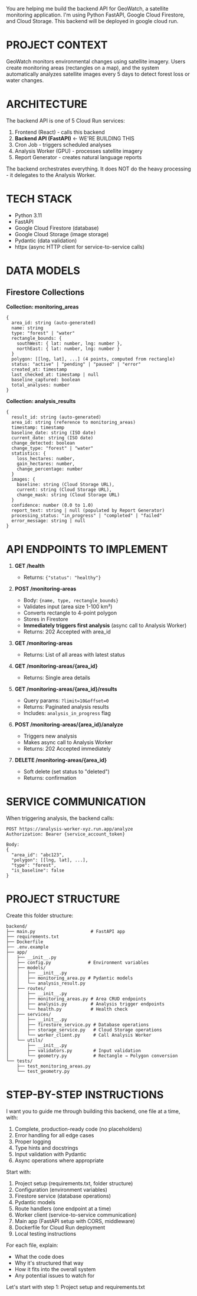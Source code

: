 You are helping me build the backend API for GeoWatch, a satellite monitoring application. I'm using Python FastAPI, Google Cloud Firestore, and Cloud Storage. This backend will be deployed in google cloud run.

# PROJECT CONTEXT

GeoWatch monitors environmental changes using satellite imagery. Users create monitoring areas (rectangles on a map), and the system automatically analyzes satellite images every 5 days to detect forest loss or water changes.

# ARCHITECTURE

The backend API is one of 5 Cloud Run services:
1. Frontend (React) - calls this backend
2. **Backend API (FastAPI)** ← WE'RE BUILDING THIS
3. Cron Job - triggers scheduled analyses
4. Analysis Worker (GPU) - processes satellite imagery
5. Report Generator - creates natural language reports

The backend orchestrates everything. It does NOT do the heavy processing - it delegates to the Analysis Worker.

# TECH STACK

- Python 3.11
- FastAPI
- Google Cloud Firestore (database)
- Google Cloud Storage (image storage)
- Pydantic (data validation)
- httpx (async HTTP client for service-to-service calls)

# DATA MODELS

## Firestore Collections

**Collection: monitoring_areas**
```
{
  area_id: string (auto-generated)
  name: string
  type: "forest" | "water"
  rectangle_bounds: {
    southWest: { lat: number, lng: number },
    northEast: { lat: number, lng: number }
  }
  polygon: [[lng, lat], ...] (4 points, computed from rectangle)
  status: "active" | "pending" | "paused" | "error"
  created_at: timestamp
  last_checked_at: timestamp | null
  baseline_captured: boolean
  total_analyses: number
}
```

**Collection: analysis_results**
```
{
  result_id: string (auto-generated)
  area_id: string (reference to monitoring_areas)
  timestamp: timestamp
  baseline_date: string (ISO date)
  current_date: string (ISO date)
  change_detected: boolean
  change_type: "forest" | "water"
  statistics: {
    loss_hectares: number,
    gain_hectares: number,
    change_percentage: number
  }
  images: {
    baseline: string (Cloud Storage URL),
    current: string (Cloud Storage URL),
    change_mask: string (Cloud Storage URL)
  }
  confidence: number (0.0 to 1.0)
  report_text: string | null (populated by Report Generator)
  processing_status: "in_progress" | "completed" | "failed"
  error_message: string | null
}
```

# API ENDPOINTS TO IMPLEMENT

1. **GET /health**
   - Returns: `{"status": "healthy"}`

2. **POST /monitoring-areas**
   - Body: `{name, type, rectangle_bounds}`
   - Validates input (area size 1-100 km²)
   - Converts rectangle to 4-point polygon
   - Stores in Firestore
   - **Immediately triggers first analysis** (async call to Analysis Worker)
   - Returns: 202 Accepted with area_id

3. **GET /monitoring-areas**
   - Returns: List of all areas with latest status

4. **GET /monitoring-areas/{area_id}**
   - Returns: Single area details

5. **GET /monitoring-areas/{area_id}/results**
   - Query params: `?limit=10&offset=0`
   - Returns: Paginated analysis results
   - Includes: `analysis_in_progress` flag

6. **POST /monitoring-areas/{area_id}/analyze**
   - Triggers new analysis
   - Makes async call to Analysis Worker
   - Returns: 202 Accepted immediately

7. **DELETE /monitoring-areas/{area_id}**
   - Soft delete (set status to "deleted")
   - Returns: confirmation

# SERVICE COMMUNICATION

When triggering analysis, the backend calls:
```
POST https://analysis-worker-xyz.run.app/analyze
Authorization: Bearer {service_account_token}

Body:
{
  "area_id": "abc123",
  "polygon": [[lng, lat], ...],
  "type": "forest",
  "is_baseline": false
}
```

# PROJECT STRUCTURE

Create this folder structure:
```
backend/
├── main.py                     # FastAPI app
├── requirements.txt
├── Dockerfile
├── .env.example
├── app/
│   ├── __init__.py
│   ├── config.py              # Environment variables
│   ├── models/
│   │   ├── __init__.py
│   │   ├── monitoring_area.py # Pydantic models
│   │   └── analysis_result.py
│   ├── routes/
│   │   ├── __init__.py
│   │   ├── monitoring_areas.py # Area CRUD endpoints
│   │   ├── analysis.py         # Analysis trigger endpoints
│   │   └── health.py           # Health check
│   ├── services/
│   │   ├── __init__.py
│   │   ├── firestore_service.py # Database operations
│   │   ├── storage_service.py   # Cloud Storage operations
│   │   └── worker_client.py     # Call Analysis Worker
│   └── utils/
│       ├── __init__.py
│       ├── validators.py        # Input validation
│       └── geometry.py          # Rectangle → Polygon conversion
└── tests/
    ├── test_monitoring_areas.py
    └── test_geometry.py
```

# STEP-BY-STEP INSTRUCTIONS

I want you to guide me through building this backend, one file at a time, with:

1. Complete, production-ready code (no placeholders)
2. Error handling for all edge cases
3. Proper logging
4. Type hints and docstrings
5. Input validation with Pydantic
6. Async operations where appropriate

Start with:
1. Project setup (requirements.txt, folder structure)
2. Configuration (environment variables)
3. Firestore service (database operations)
4. Pydantic models
5. Route handlers (one endpoint at a time)
6. Worker client (service-to-service communication)
7. Main app (FastAPI setup with CORS, middleware)
8. Dockerfile for Cloud Run deployment
9. Local testing instructions

For each file, explain:
- What the code does
- Why it's structured that way
- How it fits into the overall system
- Any potential issues to watch for

Let's start with step 1: Project setup and requirements.txt




